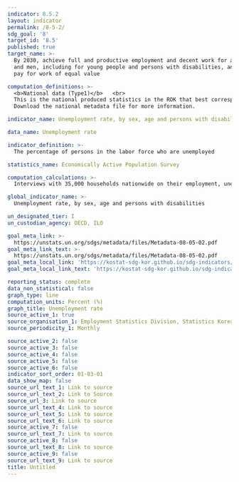 ```yaml
---
indicator: 8.5.2
layout: indicator
permalink: /8-5-2/
sdg_goal: '8'
target_id: '8.5'
published: true
target_name: >-
  By 2030, achieve full and productive employment and decent work for all women
  and men, including for young people and persons with disabilities, and equal
  pay for work of equal value

computation_definitions: >-
  <b>National data (Type1)</b>   <br>
  This is the national produced statistics in the ROK that best corresponds to the definition of UN SDGs indicators. <br>
  Download the national metadata file for more information.

indicator_name: Unemployment rate, by sex, age and persons with disabilities

data_name: Unemployment rate

indicator_definition: >-
  The percentage of persons in the labor force who are unemployed 

statistics_name: Economically Active Population Survey 

computation_calculations: >-
  Interviews with 35,000 households nationwide on their employment, unemployment, labor force, etc

global_indicator_name: >-
  Unemployment rate, by sex, age and persons with disabilities

un_designated_tier: I
un_custodian_agency: OECD, ILO

goal_meta_link: >-
  https://unstats.un.org/sdgs/metadata/files/Metadata-08-05-02.pdf   
goal_meta_link_text: >-
  https://unstats.un.org/sdgs/metadata/files/Metadata-08-05-02.pdf   
goal_meta_local_link: 'https://kostat-sdg-kor.github.io/sdg-indicators/public/data/Metadata-08-05-02_ENG.pdf'
goal_meta_local_link_text: 'https://kostat-sdg-kor.github.io/sdg-indicators/public/data/Metadata-08-05-02_ENG.pdf'

reporting_status: complete
data_non_statistical: false
graph_type: line
computation_units: Percent (%)
graph_title: Unemployment rate
source_active_1: true
source_organisation_1: Employment Statistics Division, Statistics Korea
source_periodicity_1: Monthly

source_active_2: false
source_active_3: false
source_active_4: false
source_active_5: false
source_active_6: false
indicator_sort_order: 01-03-01
data_show_map: false
source_url_text_1: Link to source
source_url_text_2: Link to Source
source_url_3: Link to source
source_url_text_4: Link to source
source_url_text_5: Link to source
source_url_text_6: Link to source
source_active_7: false
source_url_text_7: Link to source
source_active_8: false
source_url_text_8: Link to source
source_active_9: false
source_url_text_9: Link to source
title: Untitled
---
```

